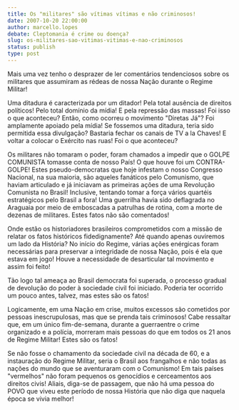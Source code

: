 ```yaml
---
title: Os "militares" são vítimas vítimas e não criminosos!
date: 2007-10-20 22:00:00
author: marcello.lopes
debate: Cleptomania é crime ou doença?
slug: os-militares-sao-vitimas-vitimas-e-nao-criminosos
status: publish 
type: post
---
```


Mais uma vez tenho o desprazer de ler comentários tendenciosos sobre os militares que assumiram as rédeas de nossa Nação durante o Regime Militar!  

Uma ditadura é caracterizada por um ditador! Pela total ausência de direitos políticos! Pelo total domínio da mídia! E pela repressão das massas! Foi isso o que aconteceu? Então, como ocorreu o movimento "Diretas Já"? Foi amplamente apoiado pela mídia! Se fossemos uma ditadura, teria sido permitida essa divulgação? Bastaria fechar os canais de TV a la Chaves! E voltar a colocar o Exército nas ruas! Foi o que aconteceu?  

Os militares não tomaram o poder, foram chamados a impedir que o GOLPE COMUNISTA tomasse conta de nosso País! O que houve foi um CONTRA-GOLPE! Estes pseudo-democratas que hoje infestam o nosso Congresso Nacional, na sua maioria, são aqueles fanáticos pelo Comunismo, que haviam articulado e já iniciavam as primeiras ações de uma Revolução Comunista no Brasil! Inclusive, tentando tomar a força vários quartéis estratégicos pelo Brasil a fora! Uma guerrilha havia sido deflagrada no Araguaia por meio de emboscadas a patrulhas de rotina, com a morte de dezenas de militares. Estes fatos não são comentados!  

Onde estão os historiadores brasileiros comprometidos com a missão de relatar os fatos históricos fidedignamente? Até quando apenas ouviremos um lado da História? No início do Regime, várias ações enérgicas foram necessárias para preservar a integridade de nossa Nação, pois é ela que estava em jogo! Houve a necessidade de desarticular tal movimento e assim foi feito!  

Tão logo tal ameaça ao Brasil democrata foi superada, o processo gradual de devolução do poder à sociedade civil foi iniciado. Poderia ter ocorrido um pouco antes, talvez, mas estes são os fatos!  

Logicamente, em uma Nação em crise, muitos excessos são cometidos por pessoas inescrupulosas, mas que se prenda tais criminosos! Cabe ressaltar que, em um único fim-de-semana, durante a guerraentre o crime organizado e a polícia, morreram mais pessoas do que em todos os 21 anos de Regime Militar! Estes são os fatos!  

Se não fosse o chamamento da sociedade civil na década de 60, e a instauração do Regime Militar, seria o Brasil aos frangalhos e não todas as nações do mundo que se aventuraram com o Comunismo! Em tais países "vermelhos" não foram pequenos os genocídios e cerceamentos aos direitos civis! Aliais, diga-se de passagem, que não há uma pessoa do POVO que viveu este período de nossa História que não diga que naquela época se vivia melhor!
